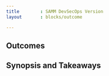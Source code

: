 ```yaml
---
title        : SAMM DevSecOps Version
layout       : blocks/outcome

---
```



## Outcomes



## Synopsis and Takeaways
